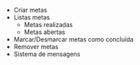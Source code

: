 - Criar metas
- Listas metas
    - Metas realizadas
    - Metas abertas
- Marcar/Desmarcar metas como concluída
- Remover metas
- Sistema de mensagens